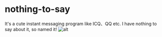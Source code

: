 nothing-to-say
==============

It's a cute instant messaging program like ICQ、QQ etc. I have nothing to say about it, so named it!
![alt](https://raw.githubusercontent.com/whoooami/nothing-to-say/master/addons/images/nothing-to-say.png)
